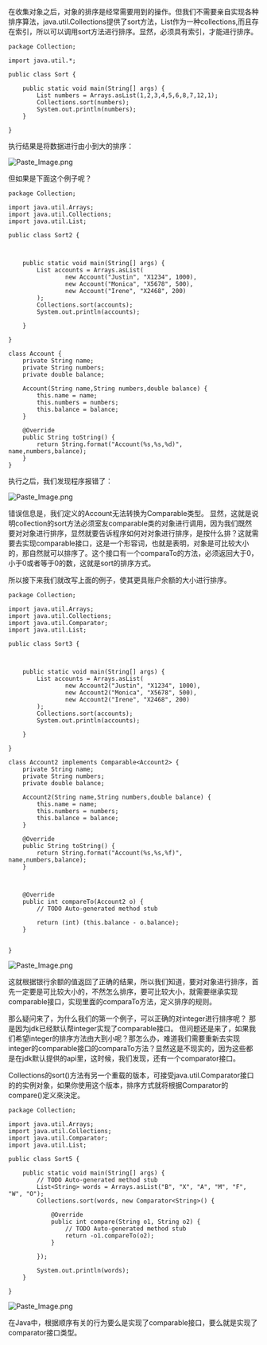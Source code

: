 在收集对象之后，对象的排序是经常需要用到的操作。但我们不需要亲自实现各种排序算法，java.util.Collections提供了sort方法，List作为一种collections,而且存在索引，所以可以调用sort方法进行排序。显然，必须具有索引，才能进行排序。

```
package Collection;

import java.util.*;

public class Sort {

	public static void main(String[] args) {
		List numbers = Arrays.asList(1,2,3,4,5,6,8,7,12,1);
		Collections.sort(numbers);
		System.out.println(numbers);
	}

}

```
执行结果是将数据进行由小到大的排序：

![Paste_Image.png](http://upload-images.jianshu.io/upload_images/1234352-f7e1535930946af6.png?imageMogr2/auto-orient/strip%7CimageView2/2/w/1240)


但如果是下面这个例子呢？
```
package Collection;

import java.util.Arrays;
import java.util.Collections;
import java.util.List;

public class Sort2 {
	
	

	public static void main(String[] args) {
		List accounts = Arrays.asList(
                new Account("Justin", "X1234", 1000),
                new Account("Monica", "X5678", 500),
                new Account("Irene", "X2468", 200)
        );
        Collections.sort(accounts);
        System.out.println(accounts);

	}

}

class Account {
	private String name;
	private String numbers;
	private double balance;
	
	Account(String name,String numbers,double balance) {
		this.name = name;
		this.numbers = numbers;
		this.balance = balance;
	}
	
	@Override
	public String toString() {
		return String.format("Account(%s,%s,%d)", name,numbers,balance);
	}
}

```
执行之后，我们发现程序报错了：

![Paste_Image.png](http://upload-images.jianshu.io/upload_images/1234352-6fc390bf02d31b5f.png?imageMogr2/auto-orient/strip%7CimageView2/2/w/1240)

错误信息是，我们定义的Account无法转换为Comparable类型。
显然，这就是说明collection的sort方法必须室友comparable类的对象进行调用，因为我们既然要对对象进行排序，显然就要告诉程序如何对对象进行排序，是按什么排？这就需要去实现comparable接口，这是一个形容词，也就是表明，对象是可比较大小的，那自然就可以排序了。这个接口有一个comparaTo的方法，必须返回大于0，小于0或者等于0的数，这就是sort的排序方式。

所以接下来我们就改写上面的例子，使其更具账户余额的大小进行排序。
```
package Collection;

import java.util.Arrays;
import java.util.Collections;
import java.util.Comparator;
import java.util.List;

public class Sort3 {
	
	

	public static void main(String[] args) {
		List accounts = Arrays.asList(
                new Account2("Justin", "X1234", 1000),
                new Account2("Monica", "X5678", 500),
                new Account2("Irene", "X2468", 200)
        );
        Collections.sort(accounts);
        System.out.println(accounts);

	}

}

class Account2 implements Comparable<Account2> {
	private String name;
	private String numbers;
	private double balance;
	
	Account2(String name,String numbers,double balance) {
		this.name = name;
		this.numbers = numbers;
		this.balance = balance;
	}
	
	@Override
	public String toString() {
		return String.format("Account(%s,%s,%f)", name,numbers,balance);
	}

	

	@Override
	public int compareTo(Account2 o) {
		// TODO Auto-generated method stub
		
		return (int) (this.balance - o.balance);
	}
	
	
}

```

![Paste_Image.png](http://upload-images.jianshu.io/upload_images/1234352-c09cf89b2c29ef47.png?imageMogr2/auto-orient/strip%7CimageView2/2/w/1240)

这就根据银行余额的值返回了正确的结果，所以我们知道，要对对象进行排序，首先一定要是可比较大小的，不然怎么排序，要可比较大小，就需要继承实现comparable接口，实现里面的comparaTo方法，定义排序的规则。

那么疑问来了，为什么我们的第一个例子，可以正确的对integer进行排序呢？
那是因为jdk已经默认帮integer实现了comparable接口。
但问题还是来了，如果我们希望integer的排序方法由大到小呢？那怎么办，难道我们需要重新去实现integer的comparable接口的comparaTo方法？显然这是不现实的，因为这些都是在jdk默认提供的api里，这时候，我们发现，还有一个comparator接口。

Collections的sort()方法有另一个重载的版本，可接受java.util.Comparator接口的的实例对象，如果你使用这个版本，排序方式就将根据Comparator的compare()定义來決定。

```
package Collection;

import java.util.Arrays;
import java.util.Collections;
import java.util.Comparator;
import java.util.List;

public class Sort5 {

	public static void main(String[] args) {
		// TODO Auto-generated method stub
		List<String> words = Arrays.asList("B", "X", "A", "M", "F", "W", "O");
		Collections.sort(words, new Comparator<String>() {

			@Override
			public int compare(String o1, String o2) {
				// TODO Auto-generated method stub
				return -o1.compareTo(o2);
			}
			
		});
		
		System.out.println(words);
	}

}
```

![Paste_Image.png](http://upload-images.jianshu.io/upload_images/1234352-43ed1992e1003a5a.png?imageMogr2/auto-orient/strip%7CimageView2/2/w/1240)

在Java中，根据顺序有关的行为要么是实现了comparable接口，要么就是实现了comparator接口类型。
